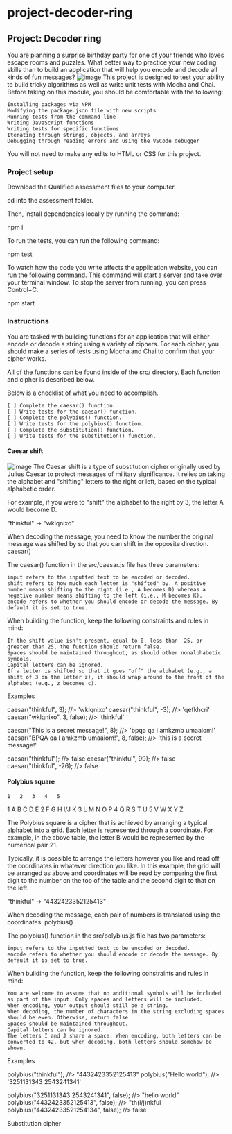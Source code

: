 # project-decoder-ring
## Project: Decoder ring

You are planning a surprise birthday party for one of your friends who loves escape rooms and puzzles. What better way to practice your new coding skills than to build an application that will help you encode and decode all kinds of fun messages?
![image](https://user-images.githubusercontent.com/61990386/177915586-b845ca1d-e436-492a-93a4-f0be627c2cc0.png)
This project is designed to test your ability to build tricky algorithms as well as write unit tests with Mocha and Chai. Before taking on this module, you should be comfortable with the following:

    Installing packages via NPM
    Modifying the package.json file with new scripts
    Running tests from the command line
    Writing JavaScript functions
    Writing tests for specific functions
    Iterating through strings, objects, and arrays
    Debugging through reading errors and using the VSCode debugger

You will not need to make any edits to HTML or CSS for this project.
### Project setup

Download the Qualified assessment files to your computer.

cd into the assessment folder.

Then, install dependencies locally by running the command:

npm i

To run the tests, you can run the following command:

npm test

To watch how the code you write affects the application website, you can run the following command. This command will start a server and take over your terminal window. To stop the server from running, you can press Control+C.

npm start

### Instructions

You are tasked with building functions for an application that will either encode or decode a string using a variety of ciphers. For each cipher, you should make a series of tests using Mocha and Chai to confirm that your cipher works.

All of the functions can be found inside of the src/ directory. Each function and cipher is described below.

Below is a checklist of what you need to accomplish.

    [ ] Complete the caesar() function.
    [ ] Write tests for the caesar() function.
    [ ] Complete the polybius() function.
    [ ] Write tests for the polybius() function.
    [ ] Complete the substitution() function.
    [ ] Write tests for the substitution() function.
#### Caesar shift
![image](https://user-images.githubusercontent.com/61990386/177915687-63f1193f-3bb7-4617-818a-3cc50bb79423.png)
The Caesar shift is a type of substitution cipher originally used by Julius Caesar to protect messages of military significance. It relies on taking the alphabet and "shifting" letters to the right or left, based on the typical alphabetic order.

For example, if you were to "shift" the alphabet to the right by 3, the letter A would become D.

"thinkful" -> "wklqnixo"

When decoding the message, you need to know the number the original message was shifted by so that you can shift in the opposite direction.
caesar()

The caesar() function in the src/caesar.js file has three parameters:

    input refers to the inputted text to be encoded or decoded.
    shift refers to how much each letter is "shifted" by. A positive number means shifting to the right (i.e., A becomes D) whereas a negative number means shifting to the left (i.e., M becomes K).
    encode refers to whether you should encode or decode the message. By default it is set to true.

When building the function, keep the following constraints and rules in mind:

    If the shift value isn't present, equal to 0, less than -25, or greater than 25, the function should return false.
    Spaces should be maintained throughout, as should other nonalphabetic symbols.
    Capital letters can be ignored.
    If a letter is shifted so that it goes "off" the alphabet (e.g., a shift of 3 on the letter z), it should wrap around to the front of the alphabet (e.g., z becomes c).

Examples

caesar("thinkful", 3); //> 'wklqnixo'
caesar("thinkful", -3); //> 'qefkhcri'
caesar("wklqnixo", 3, false); //> 'thinkful'

caesar("This is a secret message!", 8); //> 'bpqa qa i amkzmb umaaiom!'
caesar("BPQA qa I amkzmb umaaiom!", 8, false); //> 'this is a secret message!'

caesar("thinkful"); //> false
caesar("thinkful", 99); //> false
caesar("thinkful", -26); //> false

#### Polybius square
	1 	2 	3 	4 	5
1 	A 	B 	C 	D 	E
2 	F 	G 	H 	I/J K
3 	L 	M 	N 	O 	P
4 	Q 	R 	S 	T 	U
5 	V 	W 	X 	Y 	Z

The Polybius square is a cipher that is achieved by arranging a typical alphabet into a grid. Each letter is represented through a coordinate. For example, in the above table, the letter B would be represented by the numerical pair 21.

Typically, it is possible to arrange the letters however you like and read off the coordinates in whatever direction you like. In this example, the grid will be arranged as above and coordinates will be read by comparing the first digit to the number on the top of the table and the second digit to that on the left.

"thinkful" -> "4432423352125413"

When decoding the message, each pair of numbers is translated using the coordinates.
polybius()

The polybius() function in the src/polybius.js file has two parameters:

    input refers to the inputted text to be encoded or decoded.
    encode refers to whether you should encode or decode the message. By default it is set to true.

When building the function, keep the following constraints and rules in mind:

    You are welcome to assume that no additional symbols will be included as part of the input. Only spaces and letters will be included.
    When encoding, your output should still be a string.
    When decoding, the number of characters in the string excluding spaces should be even. Otherwise, return false.
    Spaces should be maintained throughout.
    Capital letters can be ignored.
    The letters I and J share a space. When encoding, both letters can be converted to 42, but when decoding, both letters should somehow be shown.

Examples

polybius("thinkful"); //> "4432423352125413"
polybius("Hello world"); //> '3251131343 2543241341'

polybius("3251131343 2543241341", false); //> "hello world"
polybius("4432423352125413", false); //> "th(i/j)nkful
polybius("44324233521254134", false); //> false

Substitution cipher
